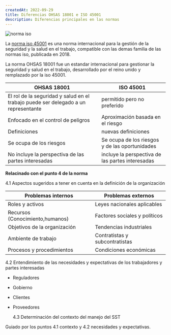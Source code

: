 ```yaml
---
createdAt: 2022-09-29
title: Diferencias OHSAS 18001 e ISO 45001
description: Diferencias principales en las normas
---
```

![norma iso](/img/iso45001.png)

La [norma iso 45001](https://www.qhse.com.pe/wp-content/uploads/2018/04/ISO-45001-Norma-Internacional-Oficial-Espa%C3%B1ol-Safety-VIP-1.pdf) es una norma internacional para la gestión de la seguridad y la salud en el trabajo, compatible con las demas familia de las normas iso, publicada en 2018.

La norma OHSAS 18001 fue un estandar internacional para gestionar la seguridad y salud en el trabajo, desarrollado por el reino unido y remplazado por la iso 45001.

| OHSAS 18001                                                                        | ISO 45001                                        |
| ---------------------------------------------------------------------------------- | ------------------------------------------------ |
| El rol de la seguridad y salud en el trabajo puede ser delegado a un representante | permitido pero no preferido                      |
| Enfocado en el control de peligros                                                 | Aproximación basada en el riesgo                 |
| Definiciones                                                                       | nuevas definiciones                              |
| Se ocupa de los riesgos                                                            | Se ocupa de los riesgos y de las oportunidades   |
| No incluye la perspectiva de las partes interesadas                                | incluye la perspectiva de las partes interesadas |

**Relacinado con el punto 4 de la norma**

4.1 Aspectos sugeridos a tener en cuenta en la definición de la organización

| Problemas internos              | Problemas externos             |
| ------------------------------- | ------------------------------ |
| Roles y activos                 | Leyes nacionales aplicables    |
| Recursos (Conocimiento,humanos) | Factores sociales y políticos  |
| Objetivos de la organización    | Tendencias industriales        |
| Ambiente de trabajo             | Contratistas y subcontratistas |
| Procesos y procedimientos       | Condiciones económicas         |

4.2 Entendimiento de las necesidades y expectativas de los trabajadores y partes interesadas

* Reguladores
* Gobierno
* Clientes
* Proveedores

  4.3 Determinación del contexto del manejo del SST

Guiado por los puntos 4.1 contexto y 4.2 necesidades y expectativas.
